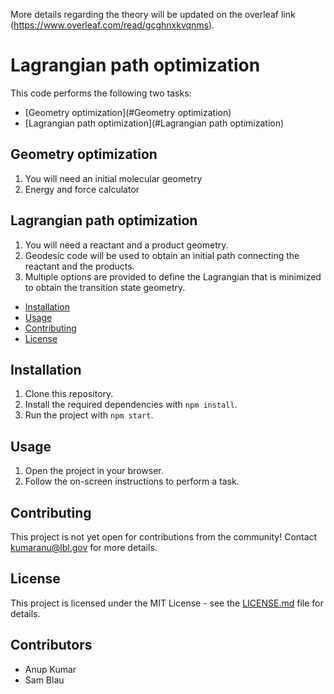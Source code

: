 
More details regarding the theory will be updated on the overleaf
link (https://www.overleaf.com/read/gcghnxkvqnms).


# Lagrangian path optimization

This code performs the following two tasks:
* [Geometry optimization](#Geometry optimization)
* [Lagrangian path optimization](#Lagrangian path optimization)

## Geometry optimization
1. You will need an initial molecular geometry
2. Energy and force calculator

## Lagrangian path optimization
1. You will need a reactant and a product geometry.
2. Geodesic code will be used to obtain an initial path connecting the reactant and the products.
3. Multiple options are provided to define the Lagrangian that is minimized to obtain the transition state geometry.


* [Installation](#installation)
* [Usage](#usage)
* [Contributing](#contributing)
* [License](#license)

## Installation

1. Clone this repository.
2. Install the required dependencies with `npm install`.
3. Run the project with `npm start`.

## Usage

1. Open the project in your browser.
2. Follow the on-screen instructions to perform a task.

## Contributing

This project is not yet open for contributions from the community!
Contact kumaranu@lbl.gov for more details.

## License

This project is licensed under the MIT License - see the [LICENSE.md](LICENSE.md) file for details.

## Contributors

* Anup Kumar
* Sam Blau

